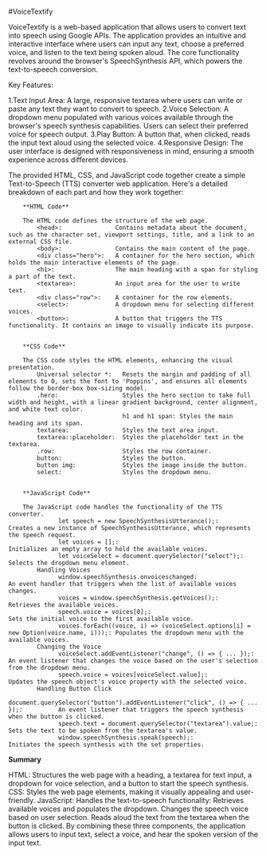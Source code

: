 #VoiceTextify

VoiceTextify is a web-based application that allows users to convert text into speech using Google APIs. The application provides an intuitive and interactive interface where users can input any text, choose a preferred voice, and listen to the text being spoken aloud. The core functionality revolves around the browser's SpeechSynthesis API, which powers the text-to-speech conversion.

Key Features:
 
1.Text Input Area: A large, responsive textarea where users can write or paste any text they want to 
convert to speech.
2.Voice Selection: A dropdown menu populated with various voices available through the browser's speech synthesis capabilities. Users can select their preferred voice for speech output.
3.Play Button: A button that, when clicked, reads the input text aloud using the selected voice.
4.Responsive Design: The user interface is designed with responsiveness in mind, ensuring a smooth experience across different devices.

The provided HTML, CSS, and JavaScript code together create a simple Text-to-Speech (TTS) converter web application. Here's a detailed breakdown of each part and how they work together:

        **HTML Code**
        
        The HTML code defines the structure of the web page.
            <head>:               Contains metadata about the document, such as the character set, viewport settings, title, and a link to an external CSS file.
            <body>:               Contains the main content of the page.
            <div class="hero">:   A container for the hero section, which holds the main interactive elements of the page.
            <h1>:                 The main heading with a span for styling a part of the text.
            <textarea>:           An input area for the user to write text.
            <div class="row">:    A container for the row elements.
            <select>:             A dropdown menu for selecting different voices.
            <button>:             A button that triggers the TTS functionality. It contains an image to visually indicate its purpose.
        
        
        **CSS Code**
        
        The CSS code styles the HTML elements, enhancing the visual presentation.
            Universal selector *:   Resets the margin and padding of all elements to 0, sets the font to 'Poppins', and ensures all elements follow the border-box box-sizing model.
            .hero:                  Styles the hero section to take full width and height, with a linear gradient background, center alignment, and white text color.
                                    h1 and h1 span: Styles the main heading and its span.
            textarea:               Styles the text area input.
            textarea::placeholder:  Styles the placeholder text in the textarea.
            .row:                   Styles the row container.
            button:                 Styles the button.
            button img:             Styles the image inside the button.
            select:                 Styles the dropdown menu.
        
        
        **JavaScript Code**
        
        The JavaScript code handles the functionality of the TTS converter.
                  let speech = new SpeechSynthesisUtterance();:                                        Creates a new instance of SpeechSynthesisUtterance, which represents the speech request.
                  let voices = [];:                                                                    Initializes an empty array to hold the available voices.
                  let voiceSelect = document.querySelector("select");:                                 Selects the dropdown menu element.
            Handling Voices
                  window.speechSynthesis.onvoiceschanged:                                              An event handler that triggers when the list of available voices changes.
                  voices = window.speechSynthesis.getVoices();:                                        Retrieves the available voices.
                  speech.voice = voices[0];:                                                           Sets the initial voice to the first available voice.
                  voices.forEach((voice, i) => (voiceSelect.options[i] = new Option(voice.name, i)));: Populates the dropdown menu with the available voices.
            Changing the Voice
                  voiceSelect.addEventListener("change", () => { ... });:                              An event listener that changes the voice based on the user's selection from the dropdown menu.
                  speech.voice = voices[voiceSelect.value];:                                           Updates the speech object's voice property with the selected voice.
            Handling Button Click
                  document.querySelector("button").addEventListener("click", () => { ... });:          An event listener that triggers the speech synthesis when the button is clicked.
                  speech.text = document.querySelector("textarea").value;:                             Sets the text to be spoken from the textarea's value.
                  window.speechSynthesis.speak(speech);:                                               Initiates the speech synthesis with the set properties.
        

**Summary**

HTML: Structures the web page with a heading, a textarea for text input, a dropdown for voice selection, and a button to start the speech synthesis.
CSS: Styles the web page elements, making it visually appealing and user-friendly.
JavaScript: Handles the text-to-speech functionality:
Retrieves available voices and populates the dropdown.
Changes the speech voice based on user selection.
Reads aloud the text from the textarea when the button is clicked.
By combining these three components, the application allows users to input text, select a voice, and hear the spoken version of the input text.

